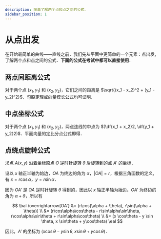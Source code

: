 ```yaml
---
description: 简单了解两个点和点之间的公式．
sidebar_position: 1
---
```


# 从点出发

在开始最简单的曲线——直线之前，我们先从平面中更简单的一个元素：点出发，了解两个点和点之间的公式．**下面的公式在考试中都可以直接使用**．

## 两点间距离公式

对于两个点 $(x_1, y_1)$ 和 $(x_2, y_2)$，它们之间的距离是 $\sqrt{(x_1 - x_2)^2 + (y_1 - y_2)^2}$．勾股定理或向量模长公式均可证明．

## 中点坐标公式

对于两个点 $(x_1, y_1)$ 和 $(x_2, y_2)$，两点连线的中点为 $(\df{x_1 + x_2}2, \df{y_1 + y_2}2)$．平面向量的定比分点公式即得．

## 点绕点旋转公式

求点 $A(x, y)$ 沿着坐标原点 $O$ 逆时针旋转 $\theta$ 后旋转到的点 $A'$ 的坐标．

设以 $x$ 轴正半轴为始边，$OA$ 为终边的角为 $\alpha$，$|OA| = r$，根据三角函数的定义，有 $x = r\cos \alpha$，$y = r\sin \alpha$．

因为 $OA'$ 是 $OA$ 逆时针旋转 $\theta$ 得到的，因此以 $x$ 轴正半轴为始边，$OA'$ 为终边的角为 $\alpha + \theta$，所以有

$$
\bal
\overrightarrow{OA'} &= (r\cos(\alpha + \theta), r\sin(\alpha + \theta)) \\
&= (r\cos\alpha\cos\theta - r\sin\alpha\sin\theta, r\cos\alpha\sin\theta + r\sin\alpha\cos\theta) \\
&= (x \cos\theta - y \sin \theta, x \sin\theta + y\cos\theta)
\eal
$$

因此，$A'$ 的坐标为 $(x \cos\theta - y \sin \theta, x \sin\theta + y\cos\theta)$．
